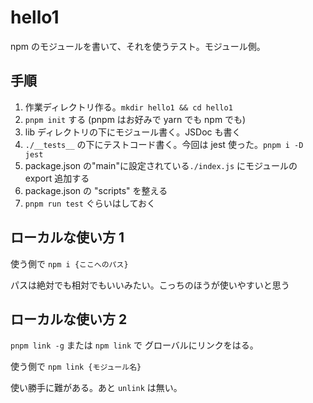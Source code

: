 # hello1

npm のモジュールを書いて、それを使うテスト。モジュール側。

## 手順

1. 作業ディレクトリ作る。`mkdir hello1 && cd hello1`
1. `pnpm init` する (pnpm はお好みで yarn でも npm でも)
1. lib ディレクトリの下にモジュール書く。JSDoc も書く
1. `./__tests__` の下にテストコード書く。今回は jest 使った。`pnpm i -D jest`
1. package.json の"main"に設定されている`./index.js` にモジュールの export 追加する
1. package.json の "scripts" を整える
1. `pnpm run test` ぐらいはしておく

## ローカルな使い方 1

使う側で `npm i {ここへのパス}`

パスは絶対でも相対でもいいみたい。こっちのほうが使いやすいと思う

## ローカルな使い方 2

`pnpm link -g` または `npm link` で グローバルにリンクをはる。

使う側で `npm link {モジュール名}`

使い勝手に難がある。あと `unlink` は無い。
